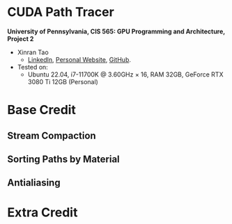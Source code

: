 CUDA Path Tracer
================

**University of Pennsylvania, CIS 565: GPU Programming and Architecture, Project 2**

* Xinran Tao
  - [LinkedIn](https://www.linkedin.com/in/xinran-tao/), [Personal Website](https://www.xinrantao.com/), [GitHub](https://github.com/theBoilingPoint).
* Tested on: 
  - Ubuntu 22.04, i7-11700K @ 3.60GHz × 16, RAM 32GB, GeForce RTX 3080 Ti 12GB (Personal)

# Base Credit
## Stream Compaction
## Sorting Paths by Material
## Antialiasing

# Extra Credit

